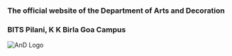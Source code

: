 ### The official website of the Department of Arts and Decoration
### BITS Pilani, K K Birla Goa Campus
![AnD Logo](https://i.imgur.com/72twwou.jpg)
